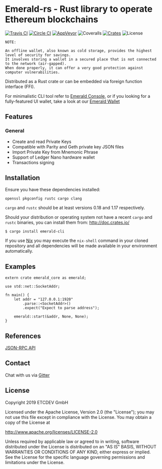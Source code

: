 # Emerald-rs - Rust library to operate Ethereum blockchains

[![Travis CI](https://travis-ci.org/ETCDEVTeam/emerald-rs.svg?branch=master)](https://travis-ci.org/ETCDEVTeam/emerald-rs)
[![Circle CI](https://circleci.com/gh/ETCDEVTeam/emerald-rs/tree/master.svg?style=shield)](https://circleci.com/gh/etcdevteam/emerald-rs)
[![AppVeyor](https://ci.appveyor.com/api/projects/status/er3wb073udepk3bl/branch/master?svg=true)](https://ci.appveyor.com/project/etcdevteam/emerald-rs)
![Coveralls](https://coveralls.io/repos/github/ethereumproject/emerald-rs/badge.svg)
[![Crates](https://img.shields.io/crates/v/emerald-rs.svg?style=flat-square)](https://crates.io/crates/emerald-rs)
![License](https://img.shields.io/badge/License-Apache%202.0-blue.svg?style=flat-square&maxAge=2592000)


```
NOTE:

An offline wallet, also known as cold storage, provides the highest level of security for savings.
It involves storing a wallet in a secured place that is not connected to the network (air-gapped).
When done properly, it can offer a very good protection against computer vulnerabilities.
```

Distributed as a Rust crate or can be embedded via foreign function interface (FFI).

For minimalistic CLI tool refer to [Emerald Console](emerald-cli/), or 
if you looking for a fully-featured UI wallet, take a look at our [Emerald Wallet](https://emeraldwallet.io)


## Features

### General

* Create and read Private Keys
* Compatible with Parity and Geth private key JSON files
* Import Private Key from Mnemonic Phrase
* Support of Ledger Nano hardware wallet 
* Transactions signing

## Installation

Ensure you have these dependencies installed:

```
openssl pkgconfig rustc cargo clang
```

`cargo` and `rustc` should be at least versions 0.18 and 1.17 respectively.

Should your distribution or operating system not have a recent `cargo` and `rustc` binaries, you can install them from: http://doc.crates.io/

```
$ cargo install emerald-cli
```

If you use [Nix](http://nixos.org/nix) you may execute the `nix-shell` command in your cloned repository and all dependencies will be made available in your environment automatically.

## Examples

```
extern crate emerald_core as emerald;

use std::net::SocketAddr;

fn main() {
    let addr = "127.0.0.1:1920"
        .parse::<SocketAddr>()
        .expect("Expect to parse address");

    emerald::start(&addr, None, None);
}
```

## References

 [JSON-RPC API](docs/api.md)
 
## Contact
 Chat with us via [Gitter](https://gitter.im/etcdev-public/Lobby)

## License

Copyright 2019 ETCDEV GmbH

Licensed under the Apache License, Version 2.0 (the "License");
you may not use this file except in compliance with the License.
You may obtain a copy of the License at

http://www.apache.org/licenses/LICENSE-2.0

Unless required by applicable law or agreed to in writing, software
distributed under the License is distributed on an "AS IS" BASIS,
WITHOUT WARRANTIES OR CONDITIONS OF ANY KIND, either express or implied.
See the License for the specific language governing permissions and
limitations under the License.
